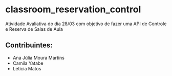 # classroom_reservation_control

Atividade Avaliativa do dia 28/03 com objetivo de fazer uma API de Controle e Reserva de Salas de Aula

## Contribuintes: 
- Ana Júlia Moura Martins 
- Camila Yatabe
- Letícia Matos
